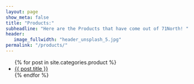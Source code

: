 ```yaml
---
layout: page
show_meta: false
title: "Products:"
subheadline: "Here are the Products that have come out of 71North! "
header:
   image_fullwidth: "header_unsplash_5.jpg"
permalink: "/products/"
---
```

<ul>
    {% for post in site.categories.product %}
    <li><a href="{{ site.url }}{{ site.baseurl }}{{ post.url }}">{{ post.title }}</a></li>
    {% endfor %}
</ul>